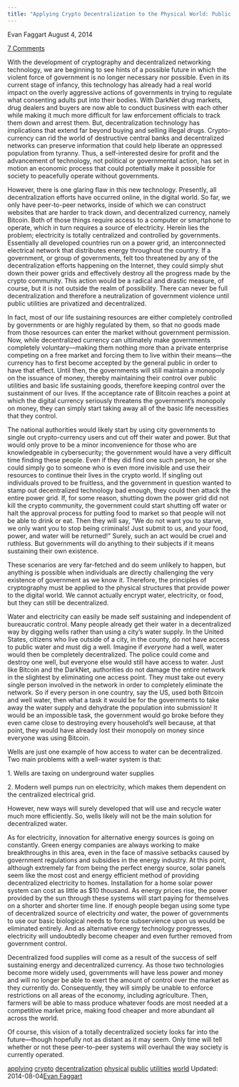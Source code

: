 ```yaml
---
title: "Applying Crypto Decentralization to the Physical World: Public Utilities"
---
```


<article class="post-listing post-6482 post type-post status-publish format-standard has-post-thumbnail hentry  tag-applying tag-crypto tag-decentralization tag-physical tag-public tag-utilities 
Posted by: <a href="https://www.deepdotweb.com/author/evanfaggart/" title="">Evan Faggart </a></span>
<span>August 4, 2014</span>
    
<a href="/2014/08/04/applying-crypto-decentralization-to-the-physical-world-public-utilities/#comments">7 Comments</a></span>
</p>
<p>With the development of cryptography and decentralized networking technology, we are beginning to see hints of a possible future in which the violent force of government is no longer necessary nor possible. Even in its current stage of infancy, this technology has already had a real world impact on the overly aggressive actions of governments in trying to regulate what consenting adults put into their bodies. With DarkNet drug markets, drug dealers and buyers are now able to conduct business with each other while making it much more difficult for law enforcement officials to track them down and arrest them. But, decentralization technology has implications that extend far beyond buying and selling illegal drugs. Crypto-currency can rid the world of destructive central banks and decentralized networks can preserve information that could help liberate an oppressed population from tyranny. Thus, a self-interested desire for profit and the advancement of technology, not political or governmental action, has set in motion an economic process that could potentially make it possible for society to peacefully operate without governments.</p>
<p>However, there is one glaring flaw in this new technology. Presently, all decentralization efforts have occurred online, in the digital world. So far, we only have peer-to-peer networks, inside of which we can construct websites that are harder to track down, and decentralized currency, namely Bitcoin. Both of those things require access to a computer or smartphone to operate, which in turn requires a source of electricity. Herein lies the problem; electricity is totally centralized and controlled by governments. Essentially all developed countries run on a power grid, an interconnected electrical network that distributes energy throughout the country. If a government, or group of governments, felt too threatened by any of the decentralization efforts happening on the Internet, they could simply shut down their power grids and effectively destroy all the progress made by the crypto community. This action would be a radical and drastic measure, of course, but it is not outside the realm of possibility. There can never be full decentralization and therefore a neutralization of government violence until public utilities are privatized and decentralized.</p>
<p>In fact, most of our life sustaining resources are either completely controlled by governments or are highly regulated by them, so that no goods made from those resources can enter the market without government permission. Now, while decentralized currency can ultimately make governments completely voluntary—making them nothing more than a private enterprise competing on a free market and forcing them to live within their means—the currency has to first become accepted by the general public in order to have that effect. Until then, the governments will still maintain a monopoly on the issuance of money, thereby maintaining their control over public utilities and basic life sustaining goods, therefore keeping control over the sustainment of our lives. If the acceptance rate of Bitcoin reaches a point at which the digital currency seriously threatens the government&#8217;s monopoly on money, they can simply start taking away all of the basic life necessities that they control.</p>
<p>The national authorities would likely start by using city governments to single out crypto-currency users and cut off their water and power. But that would only prove to be a minor inconvenience for those who are knowledgeable in cybersecurity; the government would have a very difficult time finding these people. Even if they did find one such person, he or she could simply go to someone who is even more invisible and use their resources to continue their lives in the crypto world. If singling out individuals proved to be fruitless, and the government in question wanted to stamp out decentralized technology bad enough, they could then attack the entire power grid. If, for some reason, shutting down the power grid did not kill the crypto community, the government could start shutting off water or halt the approval process for putting food to market so that people will not be able to drink or eat. Then they will say, “We do not want you to starve, we only want you to stop being criminals! Just submit to us, and your food, power, and water will be returned!” Surely, such an act would be cruel and ruthless. But governments will do anything to their subjects if it means sustaining their own existence.</p>
<p>These scenarios are very far-fetched and do seem unlikely to happen, but anything is possible when individuals are directly challenging the very existence of government as we know it. Therefore, the principles of cryptography must be applied to the physical structures that provide power to the digital world. We cannot actually encrypt water, electricity, or food, but they can still be decentralized.</p>
<p>Water and electricity can easily be made self sustaining and independent of bureaucratic control. Many people already get their water in a decentralized way by digging wells rather than using a city&#8217;s water supply. In the United States, citizens who live outside of a city, in the county, do not have access to public water and must dig a well. Imagine if <em>everyone </em>had a well, water would then be completely decentralized. The police could come and destroy one well, but everyone else would still have access to water. Just like Bitcoin and the DarkNet, authorities do not damage the entire network in the slightest by eliminating one access point. They must take out every single person involved in the network in order to completely eliminate the network. So if every person in one country, say the US, used both Bitcoin and well water, then what a task it would be for the governments to take away the water supply and dehydrate the population into submission! It would be an impossible task, the government would go broke before they even came close to destroying every household&#8217;s well because, at that point, they would have already lost their monopoly on money since everyone was using Bitcoin.</p>
<p>Wells are just one example of how access to water can be decentralized. Two main problems with a well-water system is that:</p>
<p>1. Wells are taxing on underground water supplies</p>
<p>2. Modern well pumps run on electricity, which makes them dependent on the centralized electrical grid.</p>
<p>However, new ways will surely developed that will use and recycle water much more efficiently. So, wells likely will not be the main solution for decentralized water.</p>
<p>As for electricity, innovation for alternative energy sources is going on constantly. Green energy companies are always working to make breakthroughs in this area, even in the face of massive setbacks caused by government regulations and subsidies in the energy industry. At this point, although extremely far from being the perfect energy source, solar panels seem like the most cost and energy efficient method of providing decentralized electricity to homes. Installation for a home solar power system can cost as little as $10 thousand. As energy prices rise, the power provided by the sun through these systems will start paying for themselves on a shorter and shorter time line. If enough people began using some type of decentralized source of electricity <em>and </em>water, the power of governments to use our basic biological needs to force subservience upon us would be eliminated entirely. And as alternative energy technology progresses, electricity will undoubtedly become cheaper and even further removed from government control.</p>
<p>Decentralized food supplies will come as a result of the success of self sustaining energy and decentralized currency. As those two technologies become more widely used, governments will have less power and money and will no longer be able to exert the amount of control over the market as they currently do. Consequently, they will simply be unable to enforce restrictions on all areas of the economy, including agriculture. Then, farmers will be able to mass produce whatever foods are most needed at a competitive market price, making food cheaper and more abundant all across the world.</p>
<p>Of course, this vision of a totally decentralized society looks far into the future—though hopefully not as distant as it may seem. Only time will tell whether or not these peer-to-peer systems will overhaul the way society is currently operated.</p>
</div>
<a href="https://www.deepdotweb.com/tag/applying/" rel="tag">applying</a> <a href="https://www.deepdotweb.com/tag/crypto/" rel="tag">crypto</a> <a href="https://www.deepdotweb.com/tag/decentralization/" rel="tag">decentralization</a> <a href="https://www.deepdotweb.com/tag/physical/" rel="tag">physical</a> <a href="https://www.deepdotweb.com/tag/public/" rel="tag">public</a> <a href="https://www.deepdotweb.com/tag/utilities/" rel="tag">utilities</a> <a href="https://www.deepdotweb.com/tag/world/" rel="tag">world</a></span> 
Updated: 2014-08-04<a href="https://www.deepdotweb.com/author/evanfaggart/" title="Posts by Evan Faggart" rel="author">Evan Faggart</a></strong></div>
    
